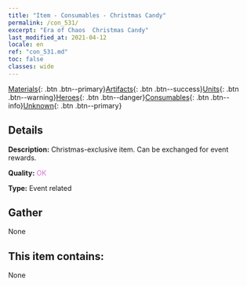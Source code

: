 ```yaml
---
title: "Item - Consumables - Christmas Candy"
permalink: /con_531/
excerpt: "Era of Chaos  Christmas Candy"
last_modified_at: 2021-04-12
locale: en
ref: "con_531.md"
toc: false
classes: wide
---
```

 [Materials](/Items/){: .btn .btn--primary}[Artifacts](/Items/Artifacts/){: .btn .btn--success}[Units](/Items/Units/){: .btn .btn--warning}[Heroes](/Items/Heroes/){: .btn .btn--danger}[Consumables](/Items/Consumables/){: .btn .btn--info}[Unknown](/Items/Unknown/){: .btn .btn--primary}

## Details
 **Description:** Christmas-exclusive item. Can be exchanged for event rewards.

 **Quality:** <span style="color: #DA70D6">OK</span>

 **Type:** Event related

## Gather

  None

## This item contains:

  None

